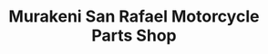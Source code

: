 ---
title: "Murakeni San Rafael Motorcycle Parts Shop"
url: /tarlac-city/murakeni-san-rafael-motorcycle-parts-shop/
shop: Motorrad
---